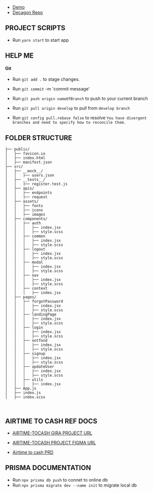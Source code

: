 - [Demo](https://airtime-cash-podb.vercel.app/)
- [Decagon Repo](https://github.com/decadevs/live-project-frontend-pod-_b-1)

## PROJECT SCRIPTS

- Run `yarn start` to start app

## HELP ME
#### Git
- Run `git add .` to stage changes.
- Run `git commit` -m 'commit message'
- Run `git push origin nameOfBranch` to push to your current branch
- Run `git pull origin develop` to pull from `develop branch`

- Run `git config pull.rebase false` to resolve `You have divergent branches and need to specify how to reconcile them.`
## FOLDER STRUCTURE

```
├── public/
│   ├── favicon.io
│   ├── index.html
│   ├── manifest.json
├── src/
│   ├── __mock__/
│   │   ├── users.json
│   ├── __tests__/
│   │   ├── register.test.js
│   ├── apis/
│   │   ├── endpoints
│   │   ├── request
│   ├── assets/
│   │   ├── fonts
│   │   ├── icons
│   │   ├── images
│   ├── components/
│   │   ├── auth
│   │   │   ├── index.jsx
│   │   │   ├── style.scss
│   │   ├── common
│   │   │   ├── index.jsx
│   │   │   ├── style.scss
│   │   ├── logout
│   │   │   ├── index.jsx
│   │   │   ├── style.scss
│   │   ├── modal
│   │   │   ├── index.jsx
│   │   │   ├── style.scss
│   │   ├── nav
│   │   │   ├── index.jsx
│   │   │   ├── style.scss
│   │   ├── context
│   │   │   ├── index.jsx
│   ├── pages/
│   │   ├── forgotPassword
│   │   │   ├── index.jsx
│   │   │   ├── style.scss
│   │   ├── landingPage
│   │   │   ├── index.jsx
│   │   │   ├── style.scss
│   │   ├── login
│   │   │   ├── index.jsx
│   │   │   ├── style.scss
│   │   ├── notfond
│   │   │   ├── index.jsx
│   │   │   ├── style.scss
│   │   ├── signup
│   │   │   ├── index.jsx
│   │   │   ├── style.scss
│   │   ├── updateUser
│   │   │   ├── index.jsx
│   │   │   ├── style.scss
│   │   ├── utils
│   │   │   ├── index.jsx
│   ├── App.js
│   ├── index.js
│   ├── index.scss



```

## AIRTIME TO CASH REF DOCS
- [AIRTIME-TOCASH GIRA PROJECT URL](https://jira.decagonhq.dev/secure/RapidBoard.jspa?rapidView=176&projectKey=ATC2&view=planning&selectedIssue=ATC2-33&issueLimit=100)

- [AIRTIME-TOCASH PROJECT FIGMA URL](https://www.figma.com/file/qtiluzL9qRhyiMzVuPEwhV/Airtime-to-Cash-Design?node-id=0%3A1)
- [Airtime to cash PRD](https://docs.google.com/document/d/1XRH2oDxvHMMrMaVwqVRb3i1nseflHh7NZW3sHKenl04/edit)
## PRISMA DOCUMENTATION
- Run `npx prisma db push` to connet to online db
- Run `npx prisma migrate dev --name init` to migrate local db

